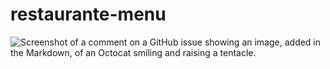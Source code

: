 # restaurante-menu

![Screenshot of a comment on a GitHub issue showing an image, added in the Markdown, of an Octocat smiling and raising a tentacle.](https://github.com/parsa-feyzi/restaurante-menu/commit/public/images/Screenshot%20(65).png)
